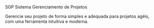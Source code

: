 SGP
Sistema Gerenciamento de Projetos

Gerencie seu projeto de forma simples e adequada para projetos agéis, com uma ferramenta intuitiva e moderna.
